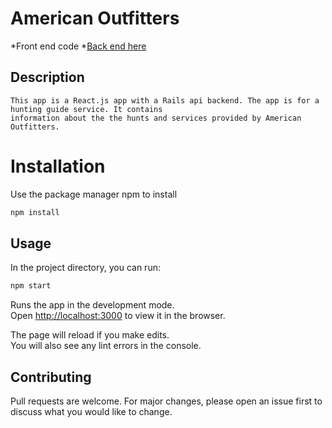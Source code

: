 # American Outfitters 
*Front end  code
*[Back end here](https://github.com/kurwitz3/outfitters-backend)

## Description

    This app is a React.js app with a Rails api backend. The app is for a hunting guide service. It contains 
    information about the the hunts and services provided by American Outfitters.  

# Installation

Use the package manager npm to install 

```bash
npm install
```

## Usage

In the project directory, you can run:

```bash 
npm start
```

Runs the app in the development mode.\
Open [http://localhost:3000](http://localhost:3000) to view it in the browser.

The page will reload if you make edits.\
You will also see any lint errors in the console.

## Contributing 

Pull requests are welcome. For major changes, please open an issue first to discuss what you would like to change.


